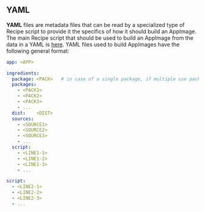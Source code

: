 ## YAML
**YAML** files are metadata files that can be read by a specialized type of Recipe script to provide it the specifics of how it should build an AppImage. The main Recipe script that should be used to build an AppImage from the data in a YAML is [here](https://github.com/probonopd/AppImages/recipes/meta/blob/master/Recipe). YAML files used to build AppImages have the following general format:

~~~yaml
app: <APP>

ingredients:
  package: <PACK>   # in case of a single package, if multiple use packages:
  packages:
    - <PACK1>
    - <PACK2>
    - <PACK3>
    - ...
  dist:    <DIST>
  sources:
    - <SOURCE1>
    - <SOURCE2>
    - <SOURCE3>
    - ...
  script:
    - <LINE1-1>
    - <LINE1-2>
    - <LINE1-3>
    - ...

script:
  - <LINE2-1>
  - <LINE2-2>
  - <LINE2-3>
  - ...
~~~

